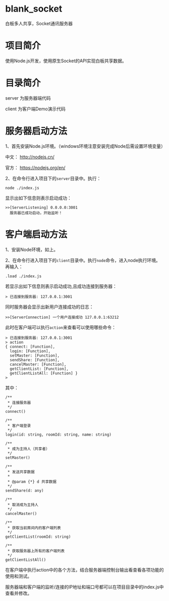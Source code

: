 # blank_socket
白板多人共享，Socket通讯服务器

# 项目简介
使用Node.js开发，使用原生Socket的API实现白板共享数据。

# 目录简介
server 为服务器端代码

client 为客户端Demo演示代码

# 服务器启动方法
1、首先安装Node.js环境。（windows环境注意安装完成Node后需设置环境变量）

中文： http://nodejs.cn/

官方： https://nodejs.org/en/

2、在命令行进入项目下的`server`目录中。执行：

```
node ./index.js
```

显示出如下信息则表示启动成功：

```
>>[ServerListening] 0.0.0.0:3001
  服务器已成功启动，开始监听！
```

# 客户端启动方法
1、安装Node环境，如上。

2、在命令行进入项目下的`client`目录中。执行`node`命令，进入node执行环境。再输入：

```
.load ./index.js
```

若显示出如下信息则表示启动成功,且成功连接到服务器：

```
> 已连接到服务器: 127.0.0.1:3001
```

同时服务器会显示出新用户连接成功的日志：

```
>>[ServerConnection] 一个用户连接成功 127.0.0.1:63212
```

此时在客户端可以执行`action`来查看可以使用哪些命令：

```
> 已连接到服务器: 127.0.0.1:3001
> action
{ connect: [Function],
  login: [Function],
  setMaster: [Function],
  sendShare: [Function],
  cancelMaster: [Function],
  getClientList: [Function],
  getClientListAll: [Function] }
> 
```

其中：
```
/**
 * 连接服务器
 */
connect() 

/**
 * 客户端登录
 */
login(id: string, roomId: string, name: string) 

/**
 * 成为主持人（共享者）
 */
setMaster() 

/**
 * 发送共享数据
 * 
 * @param {*} d 共享数据
 */
sendShare(d: any)

/**
 * 取消成为主持人
 */
cancelMaster() 

/**
 * 获取当前房间内的客户端列表
 */
getClientList(roomId: string)

/**
 * 获取服务器上所有的客户端列表
 */
getClientListAll() 
```

在客户端中执行action中的各个方法，结合服务器端控制台输出看查看各项功能的使用和测试。

服务器端和客户端的监听/连接的IP地址和端口号都可以在项目目录中的index.js中查看并修改。